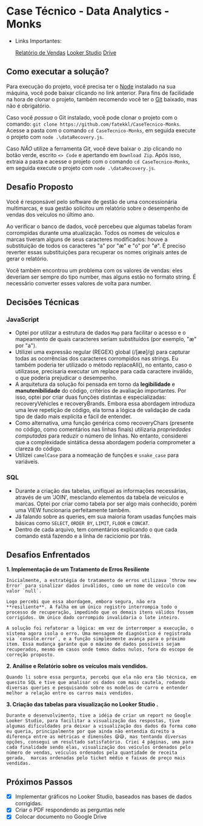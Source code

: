 # Case Técnico - Data Analytics - Monks

 - Links Importantes:

    <a href="./RelatorioVendas-Monks.pdf" target="_blank">Relatório de Vendas</a>
    <a href="https://lookerstudio.google.com/u/0/reporting/4e3d1fde-9960-4812-a965-4403aff9f1dd/page/nrWaF" target="_blank">Looker Studio</a>
    <a href="https://drive.google.com/drive/folders/1h1eYhSlzBDFLa960ltJPsDdoc4GsKiS9?hl=pt-br" target="_blank">Drive</a>



## Como executar a solução?

Para execução do projeto, você precisa ter o [Node](https://nodejs.org/pt/download) instalado na sua máquina, você pode baixar clicando no link anterior.
Para fins de facilidade na hora de clonar o projeto, também recomendo você ter o [Git](https://git-scm.com/downloads) baixado, mas não é obrigatório.

Caso você *possua* o Git instalado, você pode clonar o projeto com o comando: `git clone https://github.com/fatekkl/CaseTecnico-Monks`. Acesse a pasta com o comando `cd CaseTecnico-Monks`, em seguida execute o projeto com `node .\dataRecovery.js`.


Caso *NÃO* utilize a ferramenta *Git*, você deve baixar o .zip clicando no botão verde, escrito `<> Code` e apertando em `Download Zip`. Após isso, extraia a pasta e acesse o projeto com o comando `cd CaseTecnico-Monks`, em seguida execute o projeto com `node .\dataRecovery.js`.


## Desafio Proposto

Você é responsável pelo software de gestão de uma concessionária multimarcas, e sua gestão solicitou um relatório sobre o desempenho de vendas dos veículos no último ano.

Ao verificar o banco de dados, você percebeu que algumas tabelas foram corrompidas durante uma atualização. Todos os nomes de veículos e marcas tiveram alguns de seus caracteres modificados: houve a substituição de todos os caracteres "a" por "æ" e "o" por "ø".
É preciso reverter essas substituições para recuperar os nomes originais antes de gerar o relatório.

Você também encontrou um problema com os valores de vendas: eles deveriam ser sempre do tipo number, mas alguns estão no formato string. É necessário converter esses valores de volta para number.

## Decisões Técnicas

### JavaScript
- Optei por utilizar a estrutura de dados `Map` para facilitar o acesso e o mapeamento de quais caracteres seriam substituídos (por exemplo, "æ" por "a").
- Utilizei uma expressão regular (REGEX) global (/[æø]/g) para capturar todas as ocorrências dos caracteres corrompidos nas strings. Eu também poderia ter utilizado o método replaceAll(), no entanto, caso o utilizasse, precisaria executar um replace para cada caractere inválido, o que poderia prejudicar o desempenho.
- A arquitetura da solução foi pensada em torno da **legibilidade** e **manutenibilidade** do código, critérios de avaliação importantes. Por isso, optei por criar duas funções distintas e especializadas: recoveryVehicles e recoveryBrands. Embora essa abordagem introduza uma leve repetição de código, ela torna a lógica de validação de cada tipo de dado mais explícita e fácil de entender.
- Como alternativa, uma função genérica como recoveryChars (presente no código, como comentários nas linhas finais) utilizaria *propriedades computadas* para reduzir o número de linhas. No entanto, considerei que a complexidade sintática dessa abordagem poderia comprometer a clareza do código.
- Utilizei `camelCase` para a nomeação de funções e `snake_case` para variáveis.

### SQL
- Durante a criação das tabelas, unifiquei as informações necessárias, através de um 'JOIN', mesclando elementos da tabela de veiculos e marcas. Optei por criar como tabela por ser algo mais conhecido, porém uma VIEW funcionaria perfeitamente também.
- Já falando sobre as queries, em sua maioria foram usadas funções mais básicas como `SELECT`, `ORDER BY`, `LIMIT`, `FLOOR` e `CONCAT`.
- Dentro de cada arquivo, tem comentários explicando o que cada comando está fazendo e a linha de racicionio por trás.


## Desafios Enfrentados

**1. Implementação de um Tratamento de Erros Resiliente**

    Inicialmente, a estratégia de tratamento de erros utilizava `throw new Error` para sinalizar dados inválidos, como um nome de veículo com valor `null`.

    Logo percebi que essa abordagem, embora segura, não era **resiliente**. A falha em um único registro interrompia todo o processo de recuperação, impedindo que os demais itens válidos fossem corrigidos. Um único dado corrompido invalidaria o lote inteiro.

    A solução foi refatorar a lógica: em vez de interromper a execução, o sistema agora isola o erro. Uma mensagem de diagnóstico é registrada via `console.error`, e a função simplesmente avança para o próximo item. Essa mudança garante que o máximo de dados possíveis sejam recuperados, mesmo em casos onde temos dados nulos, fora do escopo de correção proposto.

**2. Análise e Relatório sobre os veículos mais vendidos.**

    Quando li sobre essa pergunta, percebi que ela não era tão técnica, em quesito SQL e tive que analisar os dados com mais cautela, rodando diversas queries e pesquisando sobre os modelos de carro e entender melhor a relação entre os carros mais vendidos.


**3. Criação das tabelas para visualização no Looker Studio .**

    Durante o desenvolvimento, tive a idéia de criar um report no Google Looker Studio, para facilitar a visualização das respostas, tive algumas dificuldades pra deixar a visualização dos dados da forma como eu queria, principalmente por que ainda não entendia direito a diferença entre as métricas e dimensões 😅😅, mas tentando diversas opções, consegui um resultado satisfatório. Criei 4 páginas, uma para cada finalidade sendo elas, visualização dos veículos ordenados pelo número de vendas, veículos ordenados pela quantidade de receita gerada,  marcas ordenadas pelo ticket médio e faixas de preço mais vendidas.



## Próximos Passos

  - [x] Implementar gráficos no Looker Studio, baseados nas bases de dados corrigidas.
  - [x] Criar o PDF respondendo as perguntas nele
  - [x] Colocar documento no Google Drive
